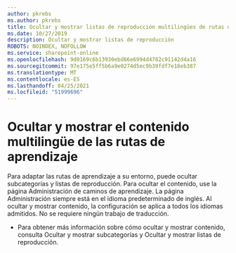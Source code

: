 ```yaml
---
author: pkrebs
ms.author: pkrebs
title: Ocultar y mostrar listas de reproducción multilingües de rutas de aprendizaje
ms.date: 10/27/2019
description: Ocultar y mostrar listas de reproducción
ROBOTS: NOINDEX, NOFOLLOW
ms.service: sharepoint-online
ms.openlocfilehash: 9d0169c6b13930ebd66e6994d4782c91142d4a16
ms.sourcegitcommit: 97e175e5ff5b6a9e0274d5ec9b39fdf7e18eb387
ms.translationtype: MT
ms.contentlocale: es-ES
ms.lasthandoff: 04/25/2021
ms.locfileid: "51999696"
---
```

# <a name="hide-and-show-learning-pathways-multilingual-content"></a>Ocultar y mostrar el contenido multilingüe de las rutas de aprendizaje 

Para adaptar las rutas de aprendizaje a su entorno, puede ocultar subcategorías y listas de reproducción. Para ocultar el contenido, use la página Administración de caminos de aprendizaje. La página Administración siempre está en el idioma predeterminado de inglés. Al ocultar y mostrar contenido, la configuración se aplica a todos los idiomas admitidos. No se requiere ningún trabajo de traducción. 

- Para obtener más información sobre cómo ocultar y mostrar contenido, consulta Ocultar y mostrar subcategorías y Ocultar y mostrar listas de reproducción. 



